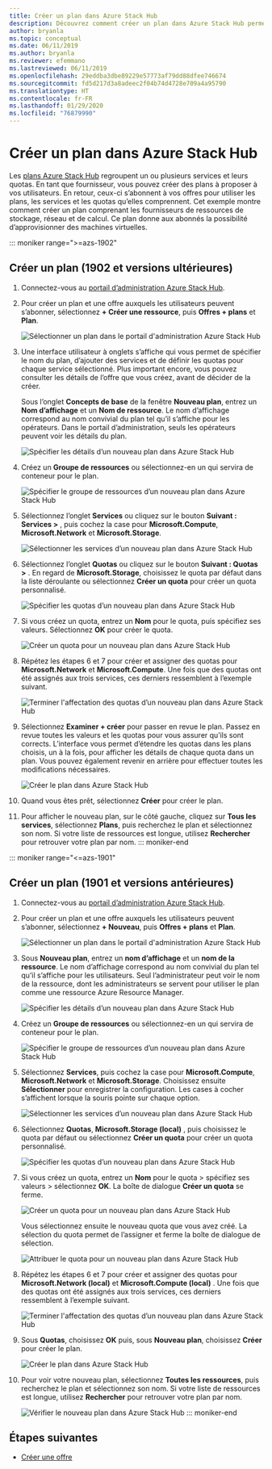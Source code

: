 ```yaml
---
title: Créer un plan dans Azure Stack Hub
description: Découvrez comment créer un plan dans Azure Stack Hub permettant aux abonnés d’approvisionner des machines virtuelles.
author: bryanla
ms.topic: conceptual
ms.date: 06/11/2019
ms.author: bryanla
ms.reviewer: efemmano
ms.lastreviewed: 06/11/2019
ms.openlocfilehash: 29eddba3dbe89229e57773af79dd88dfee746674
ms.sourcegitcommit: fd5d217d3a8adeec2f04b74d4728e709a4a95790
ms.translationtype: HT
ms.contentlocale: fr-FR
ms.lasthandoff: 01/29/2020
ms.locfileid: "76879990"
---
```

# <a name="create-a-plan-in-azure-stack-hub"></a>Créer un plan dans Azure Stack Hub

Les [plans Azure Stack Hub](azure-stack-overview.md) regroupent un ou plusieurs services et leurs quotas. En tant que fournisseur, vous pouvez créer des plans à proposer à vos utilisateurs. En retour, ceux-ci s’abonnent à vos offres pour utiliser les plans, les services et les quotas qu’elles comprennent. Cet exemple montre comment créer un plan comprenant les fournisseurs de ressources de stockage, réseau et de calcul. Ce plan donne aux abonnés la possibilité d’approvisionner des machines virtuelles.

::: moniker range=">=azs-1902"
## <a name="create-a-plan-1902-and-later"></a>Créer un plan (1902 et versions ultérieures)

1. Connectez-vous au [portail d’administration Azure Stack Hub](https://adminportal.local.azurestack.external).

2. Pour créer un plan et une offre auxquels les utilisateurs peuvent s’abonner, sélectionnez **+ Créer une ressource**, puis **Offres + plans** et **Plan**.
  
   ![Sélectionner un plan dans le portail d'administration Azure Stack Hub](media/azure-stack-create-plan/select-plan.png)

3. Une interface utilisateur à onglets s’affiche qui vous permet de spécifier le nom du plan, d’ajouter des services et de définir les quotas pour chaque service sélectionné. Plus important encore, vous pouvez consulter les détails de l’offre que vous créez, avant de décider de la créer.

   Sous l’onglet **Concepts de base** de la fenêtre **Nouveau plan**, entrez un **Nom d’affichage** et un **Nom de ressource**. Le nom d’affichage correspond au nom convivial du plan tel qu’il s’affiche pour les opérateurs. Dans le portail d’administration, seuls les opérateurs peuvent voir les détails du plan.

   ![Spécifier les détails d’un nouveau plan dans Azure Stack Hub](media/azure-stack-create-plan/plan-name.png)

4. Créez un **Groupe de ressources** ou sélectionnez-en un qui servira de conteneur pour le plan.

   ![Spécifier le groupe de ressources d’un nouveau plan dans Azure Stack Hub](media/azure-stack-create-plan/resource-group.png)

5. Sélectionnez l’onglet **Services** ou cliquez sur le bouton **Suivant : Services >** , puis cochez la case pour **Microsoft.Compute**, **Microsoft.Network** et **Microsoft.Storage**.
  
   ![Sélectionner les services d’un nouveau plan dans Azure Stack Hub](media/azure-stack-create-plan/services.png)

6. Sélectionnez l’onglet **Quotas** ou cliquez sur le bouton **Suivant : Quotas >** . En regard de **Microsoft.Storage**, choisissez le quota par défaut dans la liste déroulante ou sélectionnez **Créer un quota** pour créer un quota personnalisé.
  
   ![Spécifier les quotas d’un nouveau plan dans Azure Stack Hub](media/azure-stack-create-plan/quotas.png)

7. Si vous créez un quota, entrez un **Nom** pour le quota, puis spécifiez ses valeurs. Sélectionnez **OK** pour créer le quota.

   ![Créer un quota pour un nouveau plan dans Azure Stack Hub](media/azure-stack-create-plan/new-quota.png)

8. Répétez les étapes 6 et 7 pour créer et assigner des quotas pour **Microsoft.Network** et **Microsoft.Compute**. Une fois que des quotas ont été assignés aux trois services, ces derniers ressemblent à l’exemple suivant.

   ![Terminer l'affectation des quotas d’un nouveau plan dans Azure Stack Hub](media/azure-stack-create-plan/all-quotas-assigned.png)

9. Sélectionnez **Examiner + créer** pour passer en revue le plan. Passez en revue toutes les valeurs et les quotas pour vous assurer qu’ils sont corrects. L’interface vous permet d’étendre les quotas dans les plans choisis, un à la fois, pour afficher les détails de chaque quota dans un plan. Vous pouvez également revenir en arrière pour effectuer toutes les modifications nécessaires.

   ![Créer le plan dans Azure Stack Hub](media/azure-stack-create-plan/create.png)

10. Quand vous êtes prêt, sélectionnez **Créer** pour créer le plan.

11. Pour afficher le nouveau plan, sur le côté gauche, cliquez sur **Tous les services**, sélectionnez **Plans**, puis recherchez le plan et sélectionnez son nom. Si votre liste de ressources est longue, utilisez **Rechercher** pour retrouver votre plan par nom.
::: moniker-end

::: moniker range="<=azs-1901"
## <a name="create-a-plan-1901-and-earlier"></a>Créer un plan (1901 et versions antérieures)

1. Connectez-vous au [portail d’administration Azure Stack Hub](https://adminportal.local.azurestack.external).

2. Pour créer un plan et une offre auxquels les utilisateurs peuvent s’abonner, sélectionnez **+ Nouveau**, puis **Offres + plans** et **Plan**.
  
   ![Sélectionner un plan dans le portail d'administration Azure Stack Hub](media/azure-stack-create-plan/select-plan1901.png)

3. Sous **Nouveau plan**, entrez un **nom d’affichage** et un **nom de la ressource**. Le nom d’affichage correspond au nom convivial du plan tel qu’il s’affiche pour les utilisateurs. Seul l’administrateur peut voir le nom de la ressource, dont les administrateurs se servent pour utiliser le plan comme une ressource Azure Resource Manager.

   ![Spécifier les détails d’un nouveau plan dans Azure Stack Hub](media/azure-stack-create-plan/plan-name1901.png)

4. Créez un **Groupe de ressources** ou sélectionnez-en un qui servira de conteneur pour le plan.

   ![Spécifier le groupe de ressources d’un nouveau plan dans Azure Stack Hub](media/azure-stack-create-plan/resource-group1901.png)

5. Sélectionnez **Services**, puis cochez la case pour **Microsoft.Compute**, **Microsoft.Network** et **Microsoft.Storage**. Choisissez ensuite **Sélectionner** pour enregistrer la configuration. Les cases à cocher s’affichent lorsque la souris pointe sur chaque option.
  
   ![Sélectionner les services d’un nouveau plan dans Azure Stack Hub](media/azure-stack-create-plan/services1901.png)

6. Sélectionnez **Quotas**, **Microsoft.Storage (local)** , puis choisissez le quota par défaut ou sélectionnez **Créer un quota** pour créer un quota personnalisé.
  
   ![Spécifier les quotas d’un nouveau plan dans Azure Stack Hub](media/azure-stack-create-plan/quotas1901.png)

7. Si vous créez un quota, entrez un **Nom** pour le quota > spécifiez ses valeurs > sélectionnez **OK**. La boîte de dialogue **Créer un quota** se ferme.

   ![Créer un quota pour un nouveau plan dans Azure Stack Hub](media/azure-stack-create-plan/new-quota1901.png)

   Vous sélectionnez ensuite le nouveau quota que vous avez créé. La sélection du quota permet de l’assigner et ferme la boîte de dialogue de sélection.
  
   ![Attribuer le quota pour un nouveau plan dans Azure Stack Hub](media/azure-stack-create-plan/assign-quota1901.png)

8. Répétez les étapes 6 et 7 pour créer et assigner des quotas pour **Microsoft.Network (local)** et **Microsoft.Compute (local)** . Une fois que des quotas ont été assignés aux trois services, ces derniers ressemblent à l’exemple suivant.

   ![Terminer l'affectation des quotas d’un nouveau plan dans Azure Stack Hub](media/azure-stack-create-plan/all-quotas-assigned1901.png)

9. Sous **Quotas**, choisissez **OK** puis, sous **Nouveau plan**, choisissez **Créer** pour créer le plan.

    ![Créer le plan dans Azure Stack Hub](media/azure-stack-create-plan/create1901.png)

10. Pour voir votre nouveau plan, sélectionnez **Toutes les ressources**, puis recherchez le plan et sélectionnez son nom. Si votre liste de ressources est longue, utilisez **Rechercher** pour retrouver votre plan par nom.

    ![Vérifier le nouveau plan dans Azure Stack Hub](media/azure-stack-create-plan/plan-overview1901.png)
::: moniker-end

## <a name="next-steps"></a>Étapes suivantes

* [Créer une offre](azure-stack-create-offer.md)
